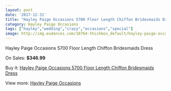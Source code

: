```yaml
---
layout: post
date: '2017-12-31'
title: "Hayley Paige Occasions 5700 Floor Length Chiffon Bridesmaids Dress"
category: Hayley Paige Occasions
tags: ["hayley","wedding","crazy","occasions","special"]
image: http://img.eudances.com/18764-thickbox_default/hayley-paige-occasions-5700-floor-length-chiffon-bridesmaids-dress.jpg
---
```

Hayley Paige Occasions 5700 Floor Length Chiffon Bridesmaids Dress

On Sales: **$346.99**
<a href="https://www.eudances.com/en/hayley-paige-occasions/5577-hayley-paige-occasions-5700-floor-length-chiffon-bridesmaids-dress.html"><amp-img layout="responsive" width="600" height="600" src="//img.eudances.com/18764-thickbox_default/hayley-paige-occasions-5700-floor-length-chiffon-bridesmaids-dress.jpg" alt="Hayley Paige Occasions 5700 Floor Length Chiffon Bridesmaids Dress 0" /></a>
<a href="https://www.eudances.com/en/hayley-paige-occasions/5577-hayley-paige-occasions-5700-floor-length-chiffon-bridesmaids-dress.html"><amp-img layout="responsive" width="600" height="600" src="//img.eudances.com/18767-thickbox_default/hayley-paige-occasions-5700-floor-length-chiffon-bridesmaids-dress.jpg" alt="Hayley Paige Occasions 5700 Floor Length Chiffon Bridesmaids Dress 1" /></a>
<a href="https://www.eudances.com/en/hayley-paige-occasions/5577-hayley-paige-occasions-5700-floor-length-chiffon-bridesmaids-dress.html"><amp-img layout="responsive" width="600" height="600" src="//img.eudances.com/18766-thickbox_default/hayley-paige-occasions-5700-floor-length-chiffon-bridesmaids-dress.jpg" alt="Hayley Paige Occasions 5700 Floor Length Chiffon Bridesmaids Dress 2" /></a>
<a href="https://www.eudances.com/en/hayley-paige-occasions/5577-hayley-paige-occasions-5700-floor-length-chiffon-bridesmaids-dress.html"><amp-img layout="responsive" width="600" height="600" src="//img.eudances.com/18765-thickbox_default/hayley-paige-occasions-5700-floor-length-chiffon-bridesmaids-dress.jpg" alt="Hayley Paige Occasions 5700 Floor Length Chiffon Bridesmaids Dress 3" /></a>

Buy it: [Hayley Paige Occasions 5700 Floor Length Chiffon Bridesmaids Dress](https://www.eudances.com/en/hayley-paige-occasions/5577-hayley-paige-occasions-5700-floor-length-chiffon-bridesmaids-dress.html "Hayley Paige Occasions 5700 Floor Length Chiffon Bridesmaids Dress")

View more: [Hayley Paige Occasions](https://www.eudances.com/en/99-hayley-paige-occasions "Hayley Paige Occasions")